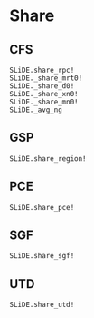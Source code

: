 # Share

## CFS

```@docs
SLiDE.share_rpc!
SLiDE._share_mrt0!
SLiDE._share_d0!
SLiDE._share_xn0!
SLiDE._share_mn0!
SLiDE._avg_ng
```

## GSP
```@docs
SLiDE.share_region!
```

## PCE
```@docs
SLiDE.share_pce!
```

## SGF
```@docs
SLiDE.share_sgf!
```

## UTD
```@docs
SLiDE.share_utd!
```